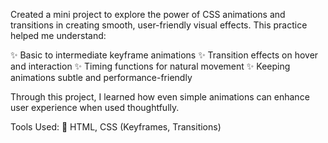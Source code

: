 Created a mini project to explore the power of CSS animations and transitions in creating smooth, user-friendly visual effects. This practice helped me understand:

✨ Basic to intermediate keyframe animations
✨ Transition effects on hover and interaction
✨ Timing functions for natural movement
✨ Keeping animations subtle and performance-friendly

Through this project, I learned how even simple animations can enhance user experience when used thoughtfully.

Tools Used:
🔧 HTML, CSS (Keyframes, Transitions)
